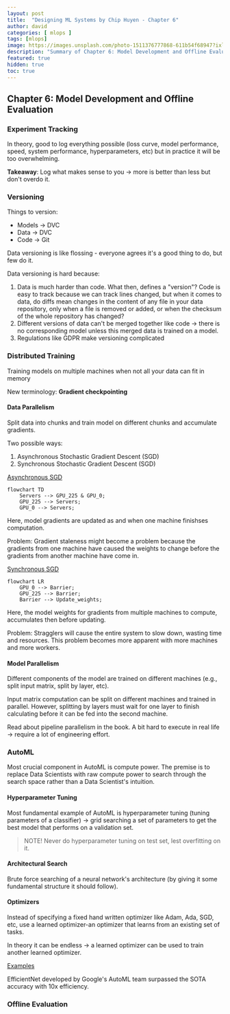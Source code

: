 ```yaml
---
layout: post
title:  "Designing ML Systems by Chip Huyen - Chapter 6"
author: david
categories: [ mlops ]
tags: [mlops]
image: https://images.unsplash.com/photo-1511376777868-611b54f68947?ixlib=rb-1.2.1&ixid=MnwxMjA3fDB8MHxwaG90by1wYWdlfHx8fGVufDB8fHx8&auto=format&fit=crop&w=2970&q=80
description: "Summary of Chapter 6: Model Development and Offline Evaluation"
featured: true
hidden: true
toc: true
---
```


## Chapter 6: Model Development and Offline Evaluation
### Experiment Tracking
In theory, good to log everything possible (loss curve, model performance, speed, system performance, hyperparameters, etc) but in practice it will be too overwhelming.

**Takeaway**: Log what makes sense to you -> more is better than less but don't overdo it.

### Versioning
Things to version:
- Models -> DVC
- Data -> DVC
- Code -> Git

Data versioning is like flossing - everyone agrees it's a good thing to do, but few do it.

Data versioning is hard because:
1. Data is much harder than code. What then, defines a "version"? Code is easy to track because we can track lines changed, but when it comes to data, do diffs mean changes in the content of any file in your data repository, only when a file is removed or added, or when the checksum of the whole repository has changed?
2. Different versions of data can't be merged together like code -> there is no corresponding model unless this merged data is trained on a model.
3. Regulations like GDPR make versioning complicated

### Distributed Training
Training models on multiple machines when not all your data can fit in memory

New terminology: **Gradient checkpointing**

#### Data Parallelism
Split data into chunks and train model on different chunks and accumulate gradients.

Two possible ways:
1. Asynchronous Stochastic Gradient Descent (SGD)
2. Synchronous Stochastic Gradient Descent (SGD)

<ins>Asynchronous SGD</ins>

```mermaid
flowchart TD
	Servers --> GPU_225 & GPU_0;
	GPU_225 --> Servers;
	GPU_0 --> Servers;
```
Here, model gradients are updated as and when one machine finishses computation. 

Problem: Gradient staleness might become a problem because the gradients from one machine have caused the weights to change before the gradients from another machine have come in.

<ins>Synchronous SGD</ins>

```mermaid
flowchart LR
	GPU_0 --> Barrier;
	GPU_225 --> Barrier;
	Barrier --> Update_weights;
```
Here, the model weights for gradients from multiple machines to compute, accumulates then before updating.

Problem: Stragglers will cause the entire system to slow down, wasting time and resources. This problem becomes more apparent with more machines and more workers.

#### Model Parallelism
Different components of the model are trained on different machines (e.g., split input matrix, split by layer, etc).

Input matrix computation can be split on different machines and trained in parallel. However, splitting by layers must wait for one layer to finish calculating before it can be fed into the second machine.

Read about pipeline parallelism in the book. A bit hard to execute in real life -> require a lot of engineering effort.

### AutoML
Most crucial component in AutoML is compute power. The premise is to replace Data Scientists with raw compute power to search through the search space rather than a Data Scientist's intuition.

#### Hyperparameter Tuning

Most fundamental example of AutoML is hyperparameter tuning (tuning parameters of a classifier) -> grid searching a set of parameters to get the best model that performs on a validation set.

> NOTE! Never do hyperparameter tuning on test set, lest overfitting on it.

#### Architectural Search
Brute force searching of a neural network's architecture (by giving it some fundamental structure it should follow).

#### Optimizers
Instead of specifying a fixed hand written optimizer like Adam, Ada, SGD, etc, use a learned optimizer-an optimizer that learns from an existing set of tasks.

In theory it can be endless -> a learned optimizer can be used to train another learned optimizer.

<ins>Examples</ins>

EfficientNet developed by Google's AutoML team surpassed the SOTA accuracy with 10x efficiency.

### Offline Evaluation

